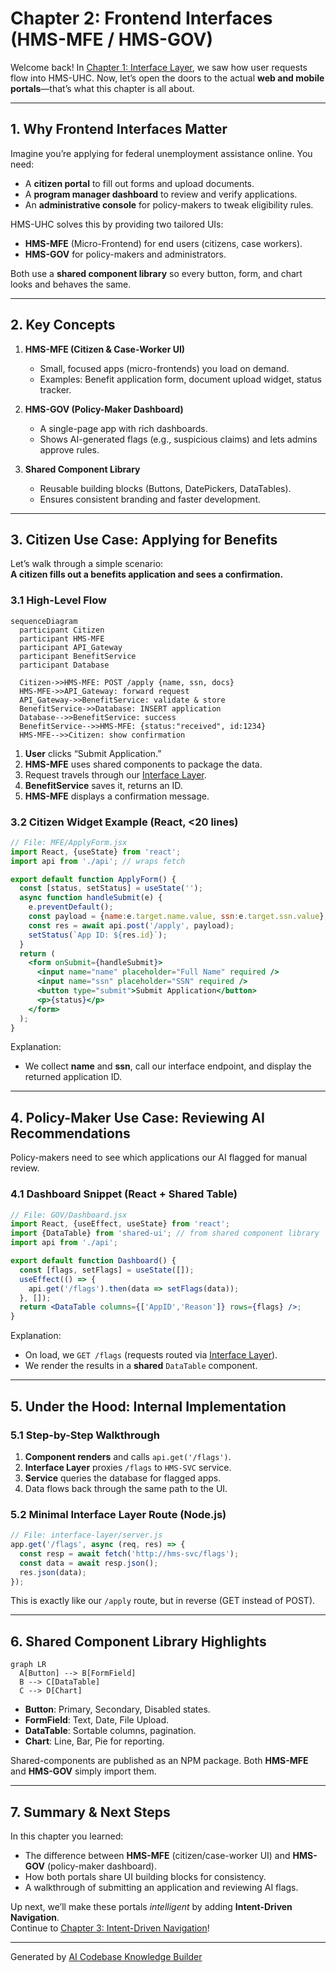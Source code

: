 # Chapter 2: Frontend Interfaces (HMS-MFE / HMS-GOV)

Welcome back! In [Chapter 1: Interface Layer](01_interface_layer_.md), we saw how user requests flow into HMS-UHC. Now, let’s open the doors to the actual **web and mobile portals**—that’s what this chapter is all about.

---

## 1. Why Frontend Interfaces Matter

Imagine you’re applying for federal unemployment assistance online. You need:

- A **citizen portal** to fill out forms and upload documents.
- A **program manager dashboard** to review and verify applications.
- An **administrative console** for policy-makers to tweak eligibility rules.

HMS-UHC solves this by providing two tailored UIs:

- **HMS-MFE** (Micro-Frontend) for end users (citizens, case workers).  
- **HMS-GOV** for policy-makers and administrators.

Both use a **shared component library** so every button, form, and chart looks and behaves the same.

---

## 2. Key Concepts

1. **HMS-MFE (Citizen & Case-Worker UI)**  
   - Small, focused apps (micro-frontends) you load on demand.  
   - Examples: Benefit application form, document upload widget, status tracker.

2. **HMS-GOV (Policy-Maker Dashboard)**  
   - A single-page app with rich dashboards.  
   - Shows AI-generated flags (e.g., suspicious claims) and lets admins approve rules.

3. **Shared Component Library**  
   - Reusable building blocks (Buttons, DatePickers, DataTables).  
   - Ensures consistent branding and faster development.

---

## 3. Citizen Use Case: Applying for Benefits

Let’s walk through a simple scenario:  
**A citizen fills out a benefits application and sees a confirmation.**

### 3.1 High-Level Flow

```mermaid
sequenceDiagram
  participant Citizen
  participant HMS-MFE
  participant API_Gateway
  participant BenefitService
  participant Database

  Citizen->>HMS-MFE: POST /apply {name, ssn, docs}
  HMS-MFE->>API_Gateway: forward request
  API_Gateway->>BenefitService: validate & store
  BenefitService->>Database: INSERT application
  Database-->>BenefitService: success
  BenefitService-->>HMS-MFE: {status:"received", id:1234}
  HMS-MFE-->>Citizen: show confirmation
```

1. **User** clicks “Submit Application.”  
2. **HMS-MFE** uses shared components to package the data.  
3. Request travels through our [Interface Layer](01_interface_layer_.md).  
4. **BenefitService** saves it, returns an ID.  
5. **HMS-MFE** displays a confirmation message.

### 3.2 Citizen Widget Example (React, <20 lines)

```jsx
// File: MFE/ApplyForm.jsx
import React, {useState} from 'react';
import api from './api'; // wraps fetch

export default function ApplyForm() {
  const [status, setStatus] = useState('');
  async function handleSubmit(e) {
    e.preventDefault();
    const payload = {name:e.target.name.value, ssn:e.target.ssn.value};
    const res = await api.post('/apply', payload);
    setStatus(`App ID: ${res.id}`);
  }
  return (
    <form onSubmit={handleSubmit}>
      <input name="name" placeholder="Full Name" required />
      <input name="ssn" placeholder="SSN" required />
      <button type="submit">Submit Application</button>
      <p>{status}</p>
    </form>
  );
}
```

Explanation:  
- We collect **name** and **ssn**, call our interface endpoint, and display the returned application ID.

---

## 4. Policy-Maker Use Case: Reviewing AI Recommendations

Policy-makers need to see which applications our AI flagged for manual review.

### 4.1 Dashboard Snippet (React + Shared Table)

```jsx
// File: GOV/Dashboard.jsx
import React, {useEffect, useState} from 'react';
import {DataTable} from 'shared-ui'; // from shared component library
import api from './api';

export default function Dashboard() {
  const [flags, setFlags] = useState([]);
  useEffect(() => {
    api.get('/flags').then(data => setFlags(data));
  }, []);
  return <DataTable columns={['AppID','Reason']} rows={flags} />;
}
```

Explanation:  
- On load, we `GET /flags` (requests routed via [Interface Layer](01_interface_layer_.md)).  
- We render the results in a **shared** `DataTable` component.

---

## 5. Under the Hood: Internal Implementation

### 5.1 Step-by-Step Walkthrough

1. **Component renders** and calls `api.get('/flags')`.  
2. **Interface Layer** proxies `/flags` to `HMS-SVC` service.  
3. **Service** queries the database for flagged apps.  
4. Data flows back through the same path to the UI.

### 5.2 Minimal Interface Layer Route (Node.js)

```js
// File: interface-layer/server.js
app.get('/flags', async (req, res) => {
  const resp = await fetch('http://hms-svc/flags');
  const data = await resp.json();
  res.json(data);
});
```

This is exactly like our `/apply` route, but in reverse (GET instead of POST).

---

## 6. Shared Component Library Highlights

```mermaid
graph LR
  A[Button] --> B[FormField]
  B --> C[DataTable]
  C --> D[Chart]
```

- **Button**: Primary, Secondary, Disabled states.  
- **FormField**: Text, Date, File Upload.  
- **DataTable**: Sortable columns, pagination.  
- **Chart**: Line, Bar, Pie for reporting.

Shared-components are published as an NPM package. Both **HMS-MFE** and **HMS-GOV** simply import them.

---

## 7. Summary & Next Steps

In this chapter you learned:

- The difference between **HMS-MFE** (citizen/case-worker UI) and **HMS-GOV** (policy-maker dashboard).  
- How both portals share UI building blocks for consistency.  
- A walkthrough of submitting an application and reviewing AI flags.

Up next, we’ll make these portals *intelligent* by adding **Intent-Driven Navigation**.  
Continue to [Chapter 3: Intent-Driven Navigation](03_intent_driven_navigation_.md)!

---

Generated by [AI Codebase Knowledge Builder](https://github.com/The-Pocket/Tutorial-Codebase-Knowledge)